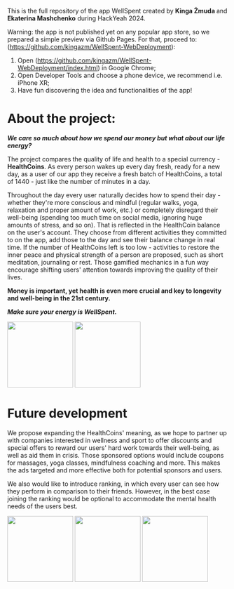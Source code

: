 This is the full repository of the app WellSpent created by <b> Kinga Żmuda </b> and <b>Ekaterina Mashchenko</b> during HackYeah 2024.

Warning: the app is not published yet on any popular app store, so we prepared a simple preview via Github Pages. For that, proceed to: (https://github.com/kingazm/WellSpent-WebDeployment):

1. Open (https://github.com/kingazm/WellSpent-WebDeployment/index.html) in Google Chrome;
2. Open Developer Tools and choose a phone device, we recommend i.e. iPhone XR;
3. Have fun discovering the idea and functionalities of the app!

# About the project:
<b><I>We care so much about how we spend our money but what about our life energy?</i></b>

The project compares the quality of life and health to a special currency - <b>HealthCoins</b>.
As every person wakes up every day fresh, ready for a new day, as a user of our app they receive a fresh batch of HealthCoins, a total of 1440 - just like the number of minutes in a day.

Throughout the day every user naturally decides how to spend their day - whether they're more conscious and mindful (regular walks, yoga, relaxation and proper amount of work, etc.) or completely disregard their well-being (spending too much time on social media, ignoring huge amounts of stress, and so on). That is reflected in the HealthCoin balance on the user's account. They choose from different activities they committed to on the app, add those to the day and see their balance change in real time.
If the number of HealthCoins left is too low - activities to restore the inner peace and physical strength of a person are proposed, such as short meditation, journaling or rest.
Those gamified mechanics in a fun way encourage shifting users' attention towards improving the quality of their lives.

<b>Money is important, yet health is even more crucial and key to longevity and well-being in the 21st century.</b>

<i><b>Make sure your energy is WellSpent. </i></b>

<img src="https://media.discordapp.net/attachments/1289475425340231743/1289863148144300112/IMG_9385.png?ex=66fa5e2b&is=66f90cab&hm=ff1585eae25abce0c274cea48c3bd5a45ccfd14fb38f87016990eabe4dba36cf&=&format=webp&quality=lossless&width=262&height=567" width="150" />

<img src="https://media.discordapp.net/attachments/1289475425340231743/1289863147523407883/IMG_9384.png?ex=66fa5e2a&is=66f90caa&hm=aa8d241828c1d918d8e043287aa56d3d07da05a1138f466c62d365a4fa67b411&=&format=webp&quality=lossless&width=262&height=567" width="150" />

# Future development
We propose expanding the HealthCoins' meaning, as we hope to partner up with companies interested in wellness and sport to offer discounts and special offers to reward our users' hard work towards their well-being, as well as aid them in crisis. Those sponsored options would include coupons for massages, yoga classes, mindfulness coaching and more. This makes the ads targeted and more effective both for potential sponsors and users. 

We also would like to introduce ranking, in which every user can see how they perform in comparison to their friends. However, in the best case joining the ranking would be optional to accommodate the mental health needs of the users best.

<img src="https://media.discordapp.net/attachments/1289475425340231743/1289860924642955304/IMG_9380.png?ex=66fa5c18&is=66f90a98&hm=424312bc4ba9e4237e587ae7504327a3b18eec3cf67c7a526c5bfc275138324d&=&format=webp&quality=lossless&width=262&height=567" width="150" />

<img src="https://media.discordapp.net/attachments/1289475425340231743/1289861701101162619/IMG_9381.png?ex=66fa5cd2&is=66f90b52&hm=ad7028bab71f2205d6bf14e04a1edc0bd8bf6cc536cdd9497140b46797181b07&=&format=webp&quality=lossless&width=262&height=567" width="150" />

<img src="https://media.discordapp.net/attachments/1289475425340231743/1289861701751013387/IMG_9382.png?ex=66fa5cd2&is=66f90b52&hm=665f19e7277c289cc0ce499f86172e65c55e387412aad36109a1bb44c535c7cc&=&format=webp&quality=lossless&width=262&height=567" width="150" />
